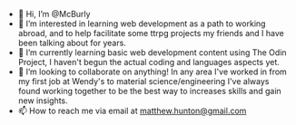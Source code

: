 - 👋 Hi, I’m @McBurly
- 👀 I’m interested in learning web development as a path to working abroad, and to help facilitate some ttrpg projects my friends and I have been talking about for years.
- 🌱 I’m currently learning basic web development content using The Odin Project, I haven't begun the actual coding and languages aspects yet.
- 💞️ I’m looking to collaborate on anything! In any area I've worked in from my first job at Wendy's to material science/engineering I've always found working together to be the best way to increases skills and gain new insights.
- 📫 How to reach me via email at matthew.hunton@gmail.com

<!---
McBurly/McBurly is a ✨ special ✨ repository because its `README.md` (this file) appears on your GitHub profile.
You can click the Preview link to take a look at your changes.
--->
